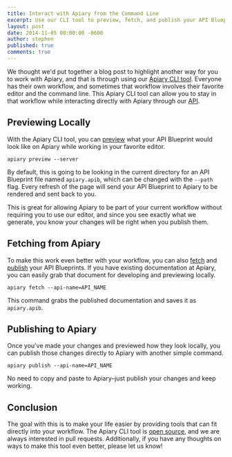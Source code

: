 ```yaml
---
title: Interact with Apiary from the Command Line
excerpt: Use our CLI tool to preview, fetch, and publish your API Blueprints
layout: post
date: 2014-11-05 00:00:00 -0600
author: stephen
published: true
comments: true
---
```


We thought we'd put together a blog post to highlight another way for you to work with Apiary, and that is through using our [Apiary CLI tool](http://client.apiary.io/). Everyone has their own workflow, and sometimes that workflow involves their favorite editor and the command line. This Apiary CLI tool can allow you to stay in that workflow while interacting directly with Apiary through our [API](http://docs.apiary.apiary.io/).

## Previewing Locally

With the Apiary CLI tool, you can [preview](http://client.apiary.io/#preview) what your API Blueprint would look like on Apiary while working in your favorite editor.

~~~shell
apiary preview --server
~~~

By default, this is going to be looking in the current directory for an API Blueprint file named `apiary.apib`, which can be changed with the `--path` flag. Every refresh of the page will send your API Blueprint to Apiary to be rendered and sent back to you.

This is great for allowing Apiary to be part of your current workflow without requiring you to use our editor, and since you see exactly what we generate, you know your changes will be right when you publish them.

## Fetching from Apiary

To make this work even better with your workflow, you can also [fetch](http://client.apiary.io/#fetch) and [publish](http://client.apiary.io/#publish) your API Blueprints. If you have existing documentation at Apiary, you can easily grab that document for developing and previewing locally.

~~~shell
apiary fetch --api-name=API_NAME
~~~

This command grabs the published documentation and saves it as `apiary.apib`.

## Publishing to Apiary

Once you've made your changes and previewed how they look locally, you can publish those changes directly to Apiary with another simple command.

~~~shell
apiary publish --api-name=API_NAME
~~~

No need to copy and paste to Apiary–just publish your changes and keep working.

## Conclusion

The goal with this is to make your life easier by providing tools that can fit directly into your workflow. The Apiary CLI tool is [open source](https://github.com/apiaryio/apiary-client), and we are always interested in pull requests. Additionally, if you have any thoughts on ways to make this tool even better, please let us know!
